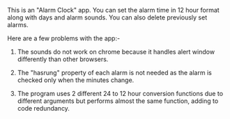 This is an "Alarm Clock" app. You can set the alarm time in 12 hour format along with days and alarm sounds. You can also delete previously set alarms.

Here are a few problems with the app:-

1) The sounds do not work on chrome because it handles alert window differently than other browsers.

2) The "hasrung" property of each alarm is not needed as the alarm is checked only when the minutes change.

3) The program uses 2 different 24 to 12 hour conversion functions due to different arguments but performs almost the same function, adding to code redundancy.